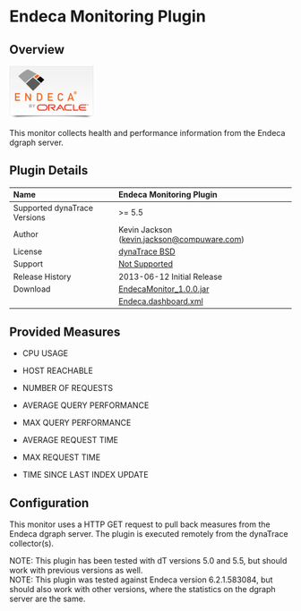 # Endeca Monitoring Plugin

## Overview

![images_community/download/attachments/122717981/icon.png](images_community/download/attachments/122717981/icon.png)

This monitor collects health and performance information from the Endeca dgraph server.

## Plugin Details

| Name | Endeca Monitoring Plugin
| :--- | :---
| Supported dynaTrace Versions | >= 5.5
| Author | Kevin Jackson (kevin.jackson@compuware.com)
| License | [dynaTrace BSD](dynaTraceBSD.txt)
| Support | [Not Supported ](https://community.compuwareapm.com/community/display/DL/Support+Levels#SupportLevels-Community)
| Release History | 2013-06-12 Initial Release
| Download | [EndecaMonitor_1.0.0.jar](com.dynatrace.diagnostics.plugin.EndecaMonitor_1.0.0.jar)  
|| [Endeca.dashboard.xml](Endeca.dashboard.xml)

## Provided Measures

  * CPU USAGE 

  * HOST REACHABLE 

  * NUMBER OF REQUESTS 

  * AVERAGE QUERY PERFORMANCE 

  * MAX QUERY PERFORMANCE 

  * AVERAGE REQUEST TIME 

  * MAX REQUEST TIME 

  * TIME SINCE LAST INDEX UPDATE 

## Configuration

This monitor uses a HTTP GET request to pull back measures from the Endeca dgraph server. The plugin is executed remotely from the dynaTrace collector(s).

NOTE: This plugin has been tested with dT versions 5.0 and 5.5, but should work with previous versions as well.  
NOTE: This plugin was tested against Endeca version 6.2.1.583084, but should also work with other versions, where the statistics on the dgraph server are the same.

